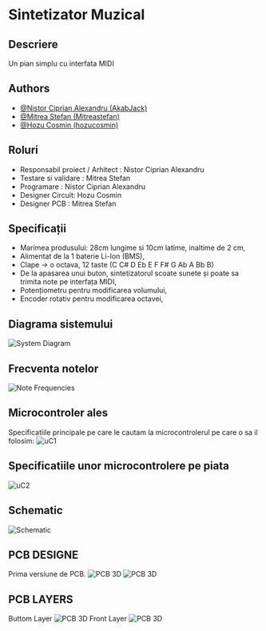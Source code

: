 
# Sintetizator Muzical
## Descriere

Un pian simplu cu interfata MIDI

## Authors

- [@Nistor Ciprian Alexandru (AkabJack)](https://github.com/AkabJack)
- [@Mitrea Stefan (Mitreastefan)](https://github.com/Mitreastefan)
- [@Hozu Cosmin (hozucosmin)](https://github.com/hozucosmin)

## Roluri

- Responsabil proiect / Arhitect : Nistor Ciprian Alexandru
- Testare si validare : Mitrea Stefan
- Programare : Nistor Ciprian Alexandru
- Designer Circuit: Hozu Cosmin
- Designer PCB : Mitrea Stefan

## Specificații

- Marimea produsului: 28cm lungime si 10cm latime, inaltime de 2 cm,
- Alimentat de la 1 baterie Li-Ion (BMS),
- Clape -> o octava, 12 taste (C C# D Eb E F F# G Ab A Bb B)
- De la apasarea unui buton, sintetizatorul scoate sunete și poate sa trimita note pe interfața MIDI,
- Potențiometru pentru modificarea volumului,
- Encoder rotativ pentru modificarea octavei,

## Diagrama sistemului

![System Diagram](https://github.com/etc-uc/SintetizatorMuzical/blob/main/Datasheet/Diagrama%20de%20sistem.png)

## Frecventa notelor

![Note Frequencies](https://github.com/etc-uc/SintetizatorMuzical/blob/main/Datasheet/Note%20frequencies.png)


## Microcontroler ales
Specificatiile principale pe care le cautam la microcontrolerul pe care o sa il folosim:
![uC1](https://github.com/etc-uc/SintetizatorMuzical/blob/main/Datasheet/Alegere-uC-1.png)

## Specificatiile unor microcontrolere pe piata
![uC2](https://github.com/etc-uc/SintetizatorMuzical/blob/main/Datasheet/Alegere-uC-2.png)

## Schematic
![Schematic](https://github.com/etc-uc/SintetizatorMuzical/blob/main/Schematic/SintetizatorSchema-1.png)
## PCB DESIGNE
Prima versiune de PCB.
![PCB 3D](https://github.com/etc-uc/SintetizatorMuzical/blob/main/PCB_3D.jpg)
![PCB 3D](https://github.com/etc-uc/SintetizatorMuzical/blob/main/PCB_3D-1.jpg)
## PCB LAYERS
Buttom Layer
![PCB 3D](https://github.com/etc-uc/SintetizatorMuzical/blob/main/Bottom%20Layer.png)
Front Layer
![PCB 3D](https://github.com/etc-uc/SintetizatorMuzical/blob/main/Top%20Layer.png)
